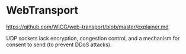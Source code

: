 # WebTransport

https://github.com/WICG/web-transport/blob/master/explainer.md

UDP sockets lack encryption, congestion control, and a mechanism for consent to send (to prevent DDoS attacks).

